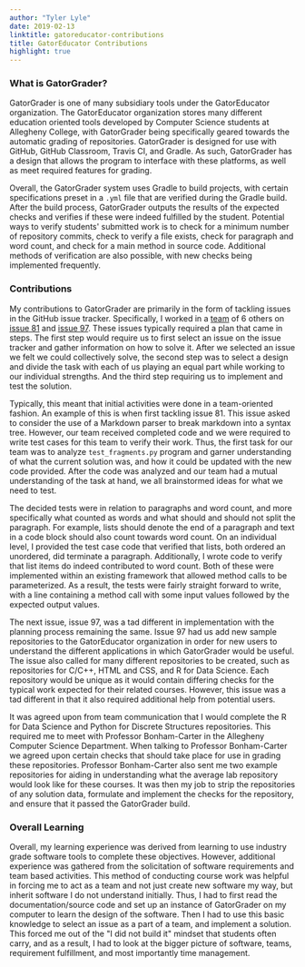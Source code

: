 ```yaml
---
author: "Tyler Lyle"
date: 2019-02-13
linktitle: gatoreducator-contributions
title: GatorEducator Contributions
highlight: true
---
```


### What is GatorGrader?

GatorGrader is one of many subsidiary tools under the GatorEducator organization.  The GatorEducator organization stores many different education oriented tools developed by Computer Science students at Allegheny College, with GatorGrader being specifically geared towards the automatic grading of repositories.  GatorGrader is designed for use with GitHub, GitHub Classroom, Travis CI, and Gradle.  As such, GatorGrader has a design that allows the program to interface with these platforms, as well as meet required features for grading.

Overall, the GatorGrader system uses Gradle to build projects, with certain specifications preset in a `.yml` file that are verified during the Gradle build.  After the build process, GatorGrader outputs the results of the expected checks and verifies if these were indeed fulfilled by the student.  Potential ways to verify students' submitted work is to check for a minimum number of repository commits, check to verify a file exists, check for paragraph and word count, and check for a main method in source code.  Additional methods of verification are also possible, with new checks being implemented frequently.


### Contributions

My contributions to GatorGrader are primarily in the form of tackling issues in the GitHub issue tracker.  Specifically, I worked in a [team](https://github.com/orgs/GatorEducator/teams/cs481-team2) of 6 others on [issue 81](https://github.com/GatorEducator/gatorgrader/issues/81) and [issue 97](https://github.com/GatorEducator/gatorgrader/issues/97).  These issues typically required a plan that came in <IDK> steps.  The first step would require us to first  select an issue on the issue tracker and gather information on how to solve it.  After we selected an issue we felt we could collectively solve, the second step was to select a design and divide the task with each of us playing an equal part while working to our individual strengths.  And the third step requiring us to implement and test the solution.

Typically, this meant that initial activities were done in a team-oriented fashion.  An example of this is when first tackling issue 81.  This issue asked to consider the use of a Markdown parser to break markdown into a syntax tree.  However, our team received completed code and we were required to write test cases for this team to verify their work.  Thus, the first task for our team was to analyze `test_fragments.py` program and garner understanding of what the current solution was, and how it could be updated with the new code provided.  After the code was analyzed and our team had a mutual understanding of the task at hand, we all brainstormed ideas for what we need to test.  

The decided tests were in relation to paragraphs and word count, and more specifically what counted as words and what should and should not split the paragraph.  For example, lists should denote the end of a paragraph and text in a code block should also count towards word count.  On an individual level, I provided the test case code that verified that lists, both ordered an unordered, did terminate a paragraph.  Additionally, I wrote code to verify that list items do indeed contributed to word count.  Both of these were implemented within an existing framework that allowed method calls to be parameterized.  As a result, the tests were fairly straight forward to write, with a line containing a method call with some input values followed by the expected output values.

The next issue, issue 97, was a tad different in implementation with the planning process remaining the same.  Issue 97 had us add new sample repositories to the GatorEducator organization in order for new users to understand the different applications in which GatorGrader would be useful.  The issue also called for many different repositories to be created, such as repositories for C/C++, HTML and CSS, and R for Data Science.  Each repository would be unique as it would contain differing checks for the typical work expected for their related courses.  However, this issue was a tad different in that it also required additional help from potential users.

It was agreed upon from team communication that I would complete the R for Data Science and Python for Discrete Structures repositories.  This required me to meet with Professor Bonham-Carter in the Allegheny Computer Science Department.  When talking to Professor Bonham-Carter we agreed upon certain checks that should take place for use in grading these repositories. Professor Bonham-Carter also sent me two example repositories for aiding in understanding what the average lab repository would look like for these courses.  It was then my job to strip the repositories of any solution data, formulate and implement the checks for the repository, and ensure that it passed the GatorGrader build.



### Overall Learning

Overall, my learning experience was derived from learning to use industry grade software tools to complete these objectives.  However, additional experience was gathered from the solicitation of software requirements and team based activities.  This method of conducting course work was helpful in forcing me to act as a team and not just create new software my way, but inherit software I do not understand initially.  Thus, I had to first read the documentation/source code and set up an instance of GatorGrader on my computer to learn the design of the software.  Then I had to use this basic knowledge to select an issue as a part of a team, and implement a solution.  This forced me out of the "I did not build it" mindset that students often carry, and as a result, I had to look at the bigger picture of software, teams, requirement fulfillment, and most importantly time management.
